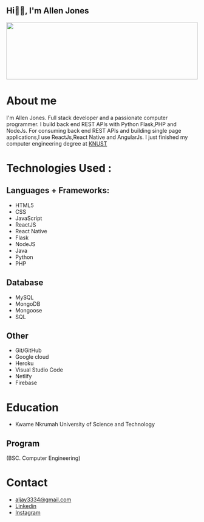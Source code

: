 

​<h2>Hi👋🏻, I'm Allen Jones</h2>
<img 
src="https://c4.wallpaperflare.com/wallpaper/176/864/869/computer-laptop-coffee-programming-wallpaper-preview.jpg"
style="height:150px; width:100%"
/>
# About me
I'm Allen Jones. Full stack developer and a passionate computer programmer.
I build back end REST APIs with Python Flask,PHP and NodeJs. 
For consuming back end REST APIs and building single page applications,I use ReactJs,React Native and AngularJs.
I just finished my computer engineering degree at <a href="https://www.knust.edu.gh/">KNUST</a>


# Technologies Used :
## Languages + Frameworks: 
- HTML5
- CSS
- JavaScript
- ReactJS
- React Native
- Flask
- NodeJS
- Java
- Python
- PHP
## Database
- MySQL
- MongoDB
- Mongoose
- SQL

## Other
- Git/GitHub
- Google cloud
- Heroku
- Visual Studio Code
- Netlify
- Firebase


# Education
- Kwame Nkrumah University of Science  and Technology
## Program
(BSC. Computer Engineering)

# Contact
- aljay3334@gmail.com
- <a href='https://www.linkedin.com/in/allen-jones-b799b7171'>Linkedin</a>
- <a href='https://www.instagram.com/_allenjones/'>Instagram</a>
